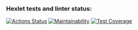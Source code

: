 ### Hexlet tests and linter status:
[![Actions Status](https://github.com/nika7407/java-project-78/actions/workflows/hexlet-check.yml/badge.svg)](https://github.com/nika7407/java-project-78/actions)
[![Maintainability](https://api.codeclimate.com/v1/badges/e0ae8ce96eca97f1b54a/maintainability)](https://codeclimate.com/github/nika7407/java-project-78/maintainability)
[![Test Coverage](https://api.codeclimate.com/v1/badges/e0ae8ce96eca97f1b54a/test_coverage)](https://codeclimate.com/github/nika7407/java-project-78/test_coverage)
